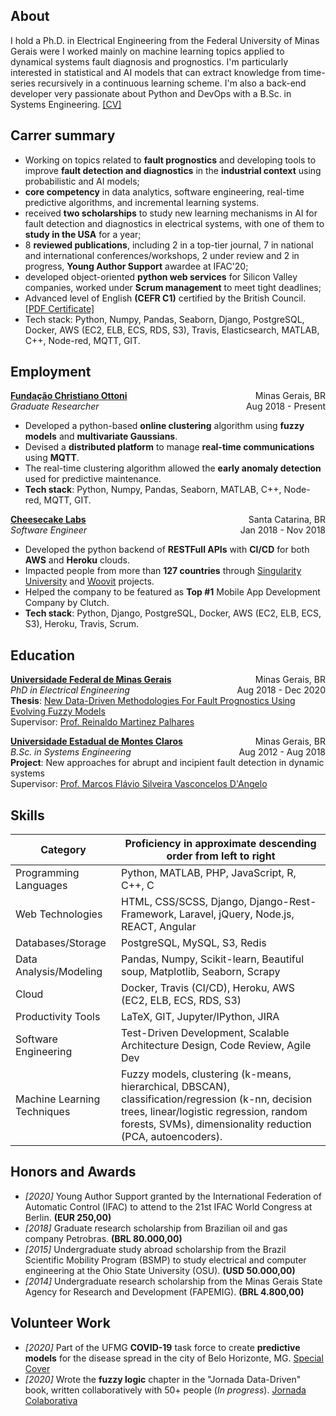 ## About

I hold a Ph.D. in Electrical Engineering from the Federal University of Minas Gerais were I worked mainly on machine learning topics applied to dynamical systems fault diagnosis and prognostics. I'm particularly interested in statistical and AI models that can extract knowledge from time-series recursively in a continuous learning scheme. I'm also a back-end developer very passionate about Python and DevOps with a B.Sc. in Systems Engineering. [[CV]](/pdf/CV.pdf)

## Carrer summary

* Working on topics related to **fault prognostics** and developing tools to improve **fault detection and diagnostics** in the **industrial context** using probabilistic and AI models;
* **core competency** in data analytics, software engineering, real-time predictive algorithms, and incremental learning systems.
* received **two scholarships** to study new learning mechanisms in AI for fault detection and diagnostics in electrical systems, with one of them to **study in the USA** for a year;
* 8 **reviewed publications**, including 2 in a top-tier journal, 7 in national and international conferences/workshops, 2 under review and 2 in progress, **Young Author Support** awardee at IFAC'20;
* developed object-oriented **python web services** for Silicon Valley companies, worked under **Scrum management** to meet tight deadlines;
* Advanced level of English **(CEFR C1)** certified by the British Council. [[PDF Certificate]](/pdf/english.pdf)
* Tech stack: Python, Numpy, Pandas, Seaborn, Django, PostgreSQL, Docker, AWS (EC2, ELB, ECS, RDS, S3), Travis, Elasticsearch, MATLAB, C++, Node-red, MQTT, GIT.

## Employment

**[Fundação Christiano Ottoni](http://www.fco.eng.ufmg.br/)** <span style="float:right">Minas Gerais, BR</span>  
*Graduate Researcher* <span style="float:right">Aug 2018 - Present</span>

* Developed a python-based **online clustering** algorithm using **fuzzy models** and **multivariate Gaussians**.
* Devised a **distributed platform** to manage **real-time communications** using **MQTT**.
* The real-time clustering algorithm allowed the **early anomaly detection** used for predictive maintenance.
* **Tech stack**: Python, Numpy, Pandas, Seaborn, MATLAB, C++, Node-red, MQTT, GIT.

**[Cheesecake Labs](https://cheesecakelabs.com/)** <span style="float:right">Santa Catarina, BR</span>  
*Software Engineer* <span style="float:right">Jan 2018 - Nov 2018</span>

* Developed the python backend of **RESTFull APIs** with **CI/CD** for both **AWS** and **Heroku** clouds.
* Impacted people from more than **127 countries** through [Singularity University](https://su.org/) and [Woovit](http://woovit.com/) projects.
* Helped the company to be featured as **Top #1** Mobile App Development Company by Clutch.
* **Tech stack**: Python, Django, PostgreSQL, Docker, AWS (EC2, ELB, ECS, S3), Heroku, Travis, Scrum. 


## Education

**[Universidade Federal de Minas Gerais](https://ufmg.br/)** <span style="float:right">Minas Gerais, BR</span>  
*PhD in Electrical Engineering* <span style="float:right">Aug 2018 - Dec 2020</span>  
**Thesis**: [New Data-Driven Methodologies For Fault Prognostics Using Evolving Fuzzy Models](https://www.ppgee.ufmg.br/defesas/1770D.PDF)  
Supervisor: [Prof. Reinaldo Martinez Palhares](https://scholar.google.com/citations?user=iTQoWC0AAAAJ&hl=en&oi=ao)

**[Universidade Estadual de Montes Claros](https://unimontes.br/)** <span style="float:right">Minas Gerais, BR</span>  
*B.Sc. in Systems Engineering* <span style="float:right">Aug 2012 - Aug 2018</span>  
**Project**: New approaches for abrupt and incipient fault detection in dynamic systems  
Supervisor: [Prof. Marcos Flávio Silveira Vasconcelos D'Angelo](https://scholar.google.com/citations?user=nZYzKLoAAAAJ&hl=en&oi=sra)

## Skills

Category                    | Proficiency in approximate descending order from left to right
--------------------------- | --------------------------------------------------------------
Programming Languages       | Python, MATLAB, PHP, JavaScript, R, C++, C
Web Technologies            | HTML, CSS/SCSS, Django, Django-Rest-Framework, Laravel, jQuery, Node.js, REACT, Angular 
Databases/Storage           | PostgreSQL, MySQL, S3, Redis
Data Analysis/Modeling      | Pandas, Numpy, Scikit-learn, Beautiful soup, Matplotlib, Seaborn, Scrapy
Cloud                       | Docker, Travis (CI/CD), Heroku, AWS (EC2, ELB, ECS, RDS, S3)
Productivity Tools          | LaTeX, GIT, Jupyter/IPython, JIRA
Software Engineering        | Test-Driven Development, Scalable Architecture Design, Code Review, Agile Dev
Machine Learning Techniques | Fuzzy models, clustering (k-means, hierarchical, DBSCAN), classification/regression (k-nn, decision trees, linear/logistic regression, random forests, SVMs), dimensionality reduction (PCA, autoencoders).

## Honors and Awards
* *[2020]* Young Author Support granted by the International Federation of Automatic Control (IFAC) to attend to the 21st IFAC World Congress at Berlin. **(EUR 250,00)**
* *[2018]* Graduate research scholarship from Brazilian oil and gas company Petrobras. **(BRL 80.000,00)**
* *[2015]* Undergraduate study abroad scholarship from the Brazil Scientific Mobility Program (BSMP) to study electrical and computer engineering at the Ohio State University (OSU). **(USD 50.000,00)**
* *[2014]* Undergraduate research scholarship from the Minas Gerais State Agency for Research and Development (FAPEMIG). **(BRL 4.800,00)**

## Volunteer Work
* *[2020]* Part of the UFMG **COVID-19** task force to create **predictive models** for the disease spread in the city of Belo Horizonte, MG. [Special Cover](https://bit.ly/3cV0ket)
* *[2020]* Wrote the **fuzzy logic** chapter in the "Jornada Data-Driven" book, written collaboratively with 50+ people (*In progress*). [Jornada Colaborativa](https://www.linkedin.com/company/jornadacolaborativa/)
